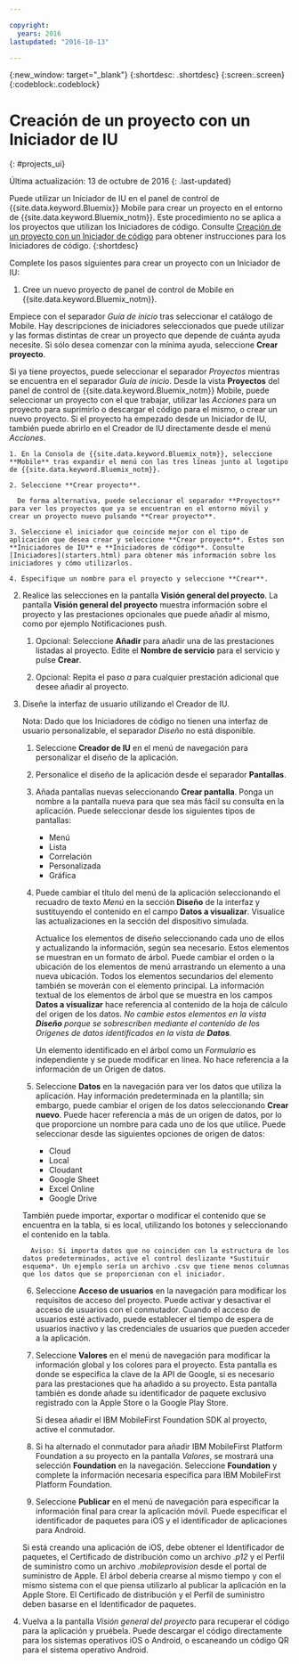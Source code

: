 ```yaml
---

copyright:
  years: 2016
lastupdated: "2016-10-13"

---
```

{:new_window: target="_blank"}
{:shortdesc: .shortdesc}
{:screen:.screen}
{:codeblock:.codeblock}

# Creación de un proyecto con un Iniciador de IU
{: #projects_ui}

Última actualización: 13 de octubre de 2016
{: .last-updated}

Puede utilizar un Iniciador de IU en el panel de control de {{site.data.keyword.Bluemix}} Mobile para crear un proyecto en el entorno de {{site.data.keyword.Bluemix_notm}}. Este procedimiento no se aplica a los proyectos que utilizan los Iniciadores de código. Consulte [Creación de un proyecto con un Iniciador de código](projects_code.html) para obtener instrucciones para los Iniciadores de código.
{:shortdesc}

Complete los pasos siguientes para crear un proyecto con un Iniciador de IU:

1. Cree un nuevo proyecto de panel de control de Mobile en {{site.data.keyword.Bluemix_notm}}.

 Empiece con el separador *Guía de inicio* tras seleccionar el catálogo de Mobile. Hay descripciones de iniciadores seleccionados que puede utilizar y las formas distintas de crear un proyecto que depende de cuánta ayuda necesite. Si sólo desea comenzar con la mínima ayuda, seleccione **Crear proyecto**.

 Si ya tiene proyectos, puede seleccionar el separador *Proyectos* mientras se encuentra en el separador *Guía de inicio*. Desde la vista **Proyectos** del panel de control de {{site.data.keyword.Bluemix_notm}} Mobile, puede seleccionar un proyecto con el que trabajar, utilizar las *Acciones* para un proyecto para suprimirlo o descargar el código para el mismo, o crear un nuevo proyecto. Si el proyecto ha empezado desde un Iniciador de IU, también puede abrirlo en el Creador de IU directamente desde el menú *Acciones*. 

	1. En la Consola de {{site.data.keyword.Bluemix_notm}}, seleccione **Mobile** tras expandir el menú con las tres líneas junto al logotipo de {{site.data.keyword.Bluemix_notm}}. 
	
	2. Seleccione **Crear proyecto**. 

	  De forma alternativa, puede seleccionar el separador **Proyectos** para ver los proyectos que ya se encuentran en el entorno móvil y crear un proyecto nuevo pulsando **Crear proyecto**. 

	3. Seleccione el iniciador que coincide mejor con el tipo de aplicación que desea crear y seleccione **Crear proyecto**. Estos son **Iniciadores de IU** e **Iniciadores de código**. Consulte [Iniciadores](starters.html) para obtener más información sobre los iniciadores y cómo utilizarlos. 
	
	4. Especifique un nombre para el proyecto y seleccione **Crear**.
	
2. Realice las selecciones en la pantalla **Visión general del proyecto**. La pantalla **Visión general del proyecto** muestra información sobre el proyecto y las prestaciones opcionales que puede añadir al mismo, como por ejemplo Notificaciones push.  

	1. Opcional: Seleccione **Añadir** para añadir una de las prestaciones listadas al proyecto. Edite el **Nombre de servicio** para el servicio y pulse **Crear**.
	
	2. Opcional: Repita el paso *a* para cualquier prestación adicional que desee añadir al proyecto. 

3. Diseñe la interfaz de usuario utilizando el Creador de IU.

   Nota: Dado que los Iniciadores de código no tienen una interfaz de usuario personalizable, el separador *Diseño* no está disponible.

    1. Seleccione **Creador de IU** en el menú de navegación para personalizar el diseño de la aplicación.<!--Most of the design screens have sections that begin with a navigation on the left of the screen, and the sections more specific as it moves to the right side preview of your app. Note: Not all design screens in the starters have the same sections.--> 
	
	2. Personalice el diseño de la aplicación desde el separador **Pantallas**.
	
	3. Añada pantallas nuevas seleccionando **Crear pantalla**. Ponga un nombre a la pantalla nueva para que sea más fácil su consulta en la aplicación. Puede seleccionar desde los siguientes tipos de pantallas: 
	    * Menú
		* Lista
		* Correlación
		* Personalizada 
		* Gráfica
		
	4. Puede cambiar el título del menú de la aplicación seleccionando el recuadro de texto *Menú* en la sección **Diseño** de la interfaz y sustituyendo el contenido en el campo **Datos a visualizar**. Visualice las actualizaciones en la sección del dispositivo simulada.
	
		Actualice los elementos de diseño seleccionando cada uno de ellos y actualizando la información, según sea necesario. Estos elementos se muestran en un formato de árbol. Puede cambiar el orden o la ubicación de los elementos de menú arrastrando un elemento a una nueva ubicación. Todos los elementos secundarios del elemento también se moverán con el elemento principal. La información textual de los elementos de árbol que se muestra en los campos **Datos a visualizar** hace referencia al contenido de la hoja de cálculo del origen de los datos. *No cambie estos elementos en la vista **Diseño** porque se sobrescriben mediante el contenido de los Orígenes de datos identificados en la vista de **Datos**.* 
		
		Un elemento identificado en el árbol como un *Formulario* es independiente y se puede modificar en línea. No hace referencia a la información de un Origen de datos.
	
	5. Seleccione **Datos** en la navegación para ver los datos que utiliza la aplicación. Hay información predeterminada en la plantilla; sin embargo, puede cambiar el origen de los datos seleccionando **Crear nuevo**. Puede hacer referencia a más de un origen de datos, por lo que proporcione un nombre para cada uno de los que utilice. Puede seleccionar desde las siguientes opciones de origen de datos:
		* Cloud
		* Local
		* Cloudant
		* Google Sheet
		* Excel Online
		* Google Drive
	
	También puede importar, exportar o modificar el contenido que se encuentra en la tabla, si es local, utilizando los botones y seleccionando el contenido en la tabla.
	     
		 Aviso: Si importa datos que no coinciden con la estructura de los datos predeterminados, active el control deslizante *Sustituir esquema*. Un ejemplo sería un archivo .csv que tiene menos columnas que los datos que se proporcionan con el iniciador.
		 
	6. Seleccione **Acceso de usuarios** en la navegación para modificar los requisitos de acceso del proyecto. Puede activar y desactivar el acceso de usuarios con el conmutador. Cuando el acceso de usuarios esté activado, puede establecer el tiempo de espera de usuarios inactivo y las credenciales de usuarios que pueden acceder a la aplicación.
	
	7. Seleccione **Valores** en el menú de navegación para modificar la información global y los colores para el proyecto. Esta pantalla es donde se especifica la clave de la API de Google, si es necesario para las prestaciones que ha añadido a su proyecto. Esta pantalla también es donde añade su identificador de paquete exclusivo registrado con la Apple Store o la Google Play Store.
	
		Si desea añadir el IBM MobileFirst Foundation SDK al proyecto, active el conmutador.
		
	8. Si ha alternado el conmutador para añadir IBM MobileFirst Platform Foundation a su proyecto en la pantalla *Valores*, se mostrará una selección **Foundation** en la navegación. Seleccione **Foundation** y complete la información necesaria específica para IBM MobileFirst Platform Foundation.
	
	9. Seleccione **Publicar** en el menú de navegación para especificar la información final para crear la aplicación móvil. Puede especificar el identificador de paquetes para iOS y el identificador de aplicaciones para Android.
	
	Si está creando una aplicación de iOS, debe obtener el Identificador de paquetes, el Certificado de distribución como un archivo *.p12* y el Perfil de suministro como un archivo *.mobileprovision* desde el portal de suministro de Apple. El árbol debería crearse al mismo tiempo y con el mismo sistema con el que piensa utilizarlo al publicar la aplicación en la Apple Store. El Certificado de distribución y el Perfil de suministro deben basarse en el Identificador de paquetes. 	

4.  Vuelva a la pantalla *Visión general del proyecto* para recuperar el código para la aplicación y pruébela. Puede descargar el código directamente para los sistemas operativos iOS o Android, o escaneando un código QR para el sistema operativo Android. 



